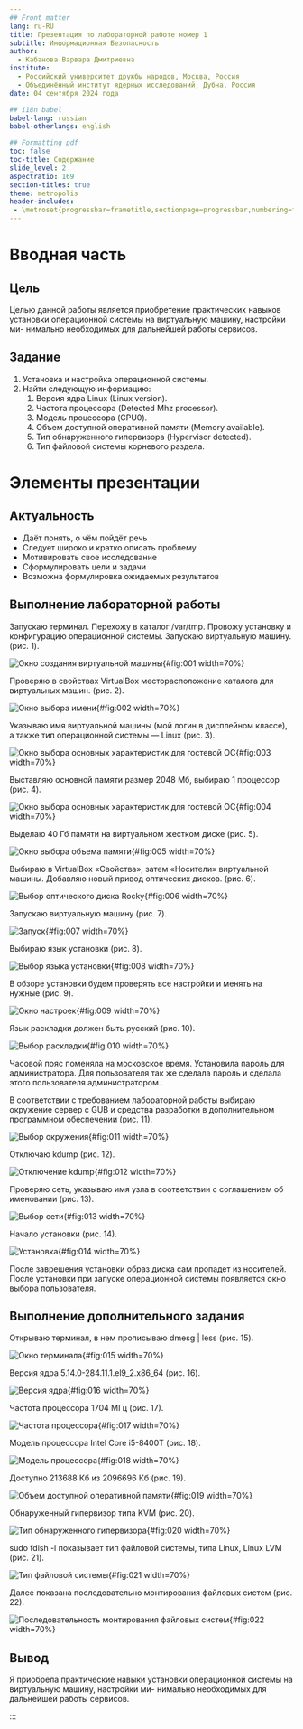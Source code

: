 ```yaml
---
## Front matter
lang: ru-RU
title: Презентация по лабораторной работе номер 1
subtitle: Информационная Безопасность
author:
  - Кабанова Варвара Дмитриевна
institute:
  - Российский университет дружбы народов, Москва, Россия
  - Объединённый институт ядерных исследований, Дубна, Россия
date: 04 сентября 2024 года

## i18n babel
babel-lang: russian
babel-otherlangs: english

## Formatting pdf
toc: false
toc-title: Содержание
slide_level: 2
aspectratio: 169
section-titles: true
theme: metropolis
header-includes:
 - \metroset{progressbar=frametitle,sectionpage=progressbar,numbering=fraction}
---
```



# Вводная часть

## Цель

Целью данной работы является приобретение практических навыков
установки операционной системы на виртуальную машину, настройки ми-
нимально необходимых для дальнейшей работы сервисов.

## Задание

1. Установка и настройка операционной системы.
2. Найти следующую информацию:
	1. Версия ядра Linux (Linux version).
	2. Частота процессора (Detected Mhz processor).
	3. Модель процессора (CPU0).
	4. Объем доступной оперативной памяти (Memory available).
	5. Тип обнаруженного гипервизора (Hypervisor detected).
	6. Тип файловой системы корневого раздела.

# Элементы презентации

## Актуальность

- Даёт понять, о чём пойдёт речь
- Следует широко и кратко описать проблему
- Мотивировать свое исследование
- Сформулировать цели и задачи
- Возможна формулировка ожидаемых результатов

## Выполнение лабораторной работы

Запускаю терминал. Перехожу в каталог /var/tmp. Провожу установку и
конфигурацию операционной системы. Запускаю виртуальную машину. (рис. 1).

![Окно создания виртуальной машины](image/1.jpg){#fig:001 width=70%}

Проверяю в свойствах VirtualBox месторасположение каталога для виртуальных машин. (рис. 2).

![Окно выбора имени](image/2.jpg){#fig:002 width=70%}

Указываю имя виртуальной машины (мой логин в дисплейном классе), а также тип операционной системы — Linux (рис. 3).

![Окно выбора основных характеристик для гостевой ОС](image/3.jpg){#fig:003 width=70%}

Выставляю основной памяти размер 2048 Мб, выбираю 1 процессор (рис. 4).

![Окно выбора основных характеристик для гостевой ОС](image/4.jpg){#fig:004 width=70%}

Выделаю 40 Гб памяти на виртуальном жестком диске (рис. 5).

![Окно выбора объема памяти](image/5.jpg){#fig:005 width=70%}

Выбираю в VirtualBox «Свойства», затем «Носители» виртуальной машины. Добавляю новый привод оптических дисков.  (рис. 6).

![Выбор оптического диска Rocky](image/6.jpg){#fig:006 width=70%}

Запускаю виртуальную машину (рис. 7).

![Запуск](image/7.jpg){#fig:007 width=70%}

Выбираю язык установки (рис. 8).

![Выбор языка установки](image/8.jpg){#fig:008 width=70%}

В обзоре установки будем проверять все настройки и менять на нужные (рис. 9).

![Окно настроек](image/9.jpg){#fig:009 width=70%}

Язык раскладки должен быть русский (рис. 10).

![Выбор раскладки](image/10.jpg){#fig:010 width=70%}

Часовой пояс поменяла на московское время. Установила пароль для администратора. Для пользователя так же сделала пароль и сделала этого пользователя администратором .

В соответствии с требованием лабораторной работы выбираю окружение сервер с GUB и средства разработки в дополнительном программном обеспечении (рис. 11).

![Выбор окружения](image/11.jpg){#fig:011 width=70%}

Отключаю kdump (рис. 12).

![Отключение kdump](image/12.jpg){#fig:012 width=70%}

Проверяю сеть, указываю имя узла в соответствии с соглашением об именовании (рис. 13).

![Выбор сети](image/13.jpg){#fig:013 width=70%}

Начало установки (рис. 14).

![Установка](image/15.jpg){#fig:014 width=70%}

После заврешения установки образ диска сам пропадет из носителей. После установки при запуске операционной системы появляется окно выбора пользователя.

## Выполнение дополнительного задания

Открываю терминал, в нем прописываю dmesg | less (рис. 15).

![Окно терминала](image/17.jpg){#fig:015 width=70%}

Версия ядра 5.14.0-284.11.1.el9_2.x86_64 (рис. 16).

![Версия ядра](image/18.jpg){#fig:016 width=70%}

Частота процессора 1704 МГц (рис. 17).

![Частота процессора](image/19.jpg){#fig:017 width=70%}

Модель процессора Intel Core i5-8400T (рис. 18).

![Модель процессора](image/20.jpg){#fig:018 width=70%}

Доступно 213688 Кб из 2096696 Кб (рис. 19).

![Объем доступной оперативной памяти](image/21.jpg){#fig:019 width=70%}

Обнаруженный гипервизор типа KVM (рис. 20).

![Тип обнаруженного гипервизора](image/22.jpg){#fig:020 width=70%}

sudo fdish -l показывает тип файловой системы, типа Linux, Linux LVM (рис. 21).

![Тип файловой системы](image/23.jpg){#fig:021 width=70%}

Далее показана последовательно монтирования файловых систем (рис. 22).

![Последовательность монтирования файловых систем](image/24.jpg){#fig:022 width=70%}

## Вывод

Я приобрела практические навыки
установки операционной системы на виртуальную машину, настройки ми-
нимально необходимых для дальнейшей работы сервисов.

:::

